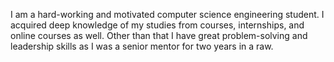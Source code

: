 I am a hard-working and motivated computer science engineering student. I acquired deep knowledge of my studies from courses, internships, and online courses as well.
Other than that I have great problem-solving and leadership skills as I was a senior mentor for two years in a raw.

